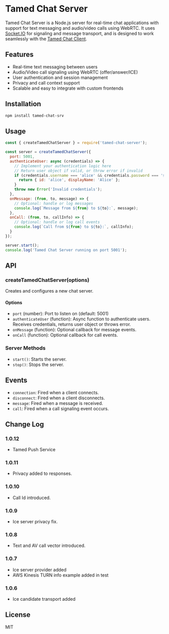 # Tamed Chat Server

Tamed Chat Server is a Node.js server for real-time chat applications with support for text messaging and audio/video calls using WebRTC. It uses [Socket.IO](https://socket.io/) for signaling and message transport, and is designed to work seamlessly with the [Tamed Chat Client](https://www.npmjs.com/package/tamed-chat-client).

## Features

- Real-time text messaging between users
- Audio/Video call signaling using WebRTC (offer/answer/ICE)
- User authentication and session management
- Privacy and call context support
- Scalable and easy to integrate with custom frontends

## Installation

```sh
npm install tamed-chat-srv
```

## Usage

```javascript
const { createTamedChatServer } = require('tamed-chat-server');

const server = createTamedChatServer({
  port: 5001,
  authenticateUser: async (credentials) => {
    // Implement your authentication logic here
    // Return user object if valid, or throw error if invalid
    if (credentials.username === 'alice' && credentials.password === 'secret') {
      return { id: 'alice', displayName: 'Alice' };
    }
    throw new Error('Invalid credentials');
  },
  onMessage: (from, to, message) => {
    // Optional: handle or log messages
    console.log(`Message from ${from} to ${to}:`, message);
  },
  onCall: (from, to, callInfo) => {
    // Optional: handle or log call events
    console.log(`Call from ${from} to ${to}:`, callInfo);
  }
});

server.start();
console.log('Tamed Chat Server running on port 5001');
```

## API

### createTamedChatServer(options)

Creates and configures a new chat server.

#### Options

- `port` (number): Port to listen on (default: 5001)
- `authenticateUser` (function): Async function to authenticate users. Receives credentials, returns user object or throws error.
- `onMessage` (function): Optional callback for message events.
- `onCall` (function): Optional callback for call events.

### Server Methods

- `start()`: Starts the server.
- `stop()`: Stops the server.

## Events

- `connection`: Fired when a client connects.
- `disconnect`: Fired when a client disconnects.
- `message`: Fired when a message is received.
- `call`: Fired when a call signaling event occurs.

## Change Log

### 1.0.12
- Tamed Push Service

### 1.0.11

- Privacy added to responses. 

### 1.0.10

- Call Id introduced. 

### 1.0.9

- Ice server privacy fix. 

### 1.0.8

- Text and AV call vector introduced. 

### 1.0.7

- Ice server provider added
- AWS Kinesis TURN info example added in test 

### 1.0.6

- Ice candidate transport added

## License

MIT